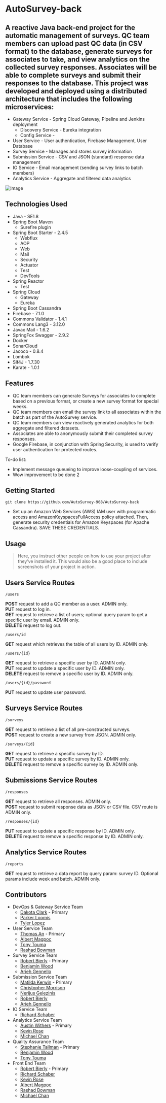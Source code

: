 # AutoSurvey-back

## A reactive Java back-end project for the automatic management of surveys. QC team members can upload past QC data (in CSV format) to the database, generate surveys for associates to take, and view analytics on the collected survey responses. Associates will be able to complete surveys and submit their responses to the database. This project was developed and deployed using a distributed architecture that includes the following microservices:  
* Gateway Service - Spring Cloud Gateway, Pipeline and Jenkins deployment
  - Discovery Service - Eureka integration
  - Config Service - 
* User Service - User authentication, Firebase Management, User Database
* Survey Service - Manages and stores survey information
* Submission Service - CSV and JSON (standard) response data management
* IO Service - Email management (sending survey links to batch members)
* Analytics Service - Aggregate and filtered data analytics

![image](https://github.com/AutoSurvey-968/AutoSurvey-back/blob/main/Project3-final.png)

## Technologies Used

* Java - SE1.8
* Spring Boot Maven
  - Surefire plugin
* Spring Boot Starter - 2.4.5
  - Webflux
  - AOP
  - Web
  - Mail
  - Security
  - Actuator
  - Test
  - DevTools
* Spring Reactor
  - Test
* Spring Cloud
  - Gateway
  - Eureka
* Spring Boot Cassandra
* Firebase - 7.1.0
* Commons Validator - 1.4.1
* Commons Lang3 - 3.12.0
* Javax Mail - 1.6.2
* SpringFox Swagger - 2.9.2
* Docker
* SonarCloud
* Jacoco - 0.8.4
* Lombok
* Slf4J - 1.7.30
* Karate - 1.0.1


## Features

* QC team members can generate Surveys for associates to complete based on a previous format, or create a new survey format for special weeks.
* QC team members can email the survey link to all associates within the batch as part of the AutoSurvey service.
* QC team members can view reactively generated analytics for both aggregate and filtered datasets.
* Associates are able to anonymously submit their completed survey responses.
* Google Firebase, in conjunction with Spring Security, is used to verify user authentication for protected routes.

To-do list:
* Implement message queueing to improve loose-coupling of services.
* Wow improvement to be done 2

## Getting Started
   
`git clone https://github.com/AutoSurvey-968/AutoSurvey-back`  
* Set up an Amazon Web Services (AWS) IAM user with programmatic access and AmazonKeyspacesFullAccess policy attached. Then, generate security credentials for Amazon Keyspaces (for Apache Cassandra). SAVE THESE CREDENTIALS.  

## Usage

> Here, you instruct other people on how to use your project after they’ve installed it. This would also be a good place to include screenshots of your project in action. 

## Users Service Routes  

```
/users
```  
**POST** request to add a QC member as a user. ADMIN only.  
**PUT** request to log in.  
**GET** request to retrieve a list of users; optional query param to get a specific user by email. ADMIN only.  
**DELETE** request to log out.  

```
/users/id
```  
**GET** request which retrieves the table of all users by ID. ADMIN only.  

```
/users/{id}
```  
**GET** request to retrieve a specific user by ID. ADMIN only.  
**PUT** request to update a specific user by ID. ADMIN only.  
**DELETE** request to remove a specific user by ID. ADMIN only.  

```
/users/{id}/password
```  
**PUT** request to update user password.  

## Surveys Service Routes  

```
/surveys
```  
**GET** request to retrieve a list of all pre-constructed surveys.  
**POST** request to create a new survey from JSON. ADMIN only.  

```
/surveys/{id}
```  
**GET** request to retrieve a specific survey by ID.  
**PUT** request to update a specific survey by ID. ADMIN only.  
**DELETE** request to remove a specific survey by ID. ADMIN only.  

## Submissions Service Routes  

```
/responses
```  
**GET** request to retrieve all responses. ADMIN only.  
**POST** request to submit response data as JSON or CSV file. CSV route is ADMIN only.  

```
/responses/{id}
```  
**PUT** request to update a specific response by ID. ADMIN only.  
**DELETE** request to remove a specific response by ID. ADMIN only.  

## Analytics Service Routes  

```
/reports
```  
**GET** request to retrieve a data report by query param: survey ID. Optional params include week and batch. ADMIN only.  

## Contributors

* DevOps & Gateway Service Team
  - [Dakota Clark](https://github.com/DuskDaleSpider) - Primary
  - [Parker Loomis](https://github.com/ploomis1)
  - [Tyler Lopez](https://github.com/TylerRLopez)
* User Service Team
  - [Thomas An](https://github.com/artuis) - Primary
  - [Albert Magpoc](https://github.com/albert-magpoc-revature)
  - [Tony Touma](https://github.com/Chielo9513)
  - [Rashad Bowman](https://github.com/RashadCBowman)
* Survey Service Team
  - [Robert Bierly](https://github.com/rnbiv45) - Primary
  - [Benjamin Wood](https://github.com/lwood-benjamin)
  - [Arieh Gennello](https://github.com/MoldedPixels)
* Submission Service Team
  - [Matilda Kerwin](https://github.com/Kerwinm12345) - Primary
  - [Christopher Morrison](https://github.com/cmorrison-rev)
  - [Nerijus Gelezinis](https://github.com/NGelezinis)
  - [Robert Bierly](https://github.com/rnbiv45)
  - [Arieh Gennello](https://github.com/MoldedPixels)
* IO Service Team
  - [Richard Schaber](https://github.com/rjschaber)
* Analytics Service Team
  - [Austin Withers](https://github.com/AustinWithers) - Primary
  - [Kevin Rose](https://github.com/Kevinrose235)
  - [Michael Chan](https://github.com/chanmic)
* Quality Assurance Team
  - [Stephanie Tallman](https://github.com/sctallman) - Primary
  - [Benjamin Wood](https://github.com/lwood-benjamin)
  - [Tony Touma](https://github.com/Chielo9513)
* Front End Team
  - [Robert Bierly](https://github.com/rnbiv45) - Primary  
  - [Richard Schaber](https://github.com/rjschaber)
  - [Kevin Rose](https://github.com/Kevinrose235)
  - [Albert Magpoc](https://github.com/albert-magpoc-revature)
  - [Rashad Bowman](https://github.com/RashadCBowman)
  - [Michael Chan](https://github.com/chanmic)
